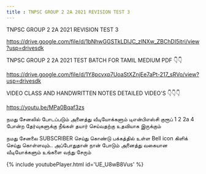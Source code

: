 ```yaml
---
title : TNPSC GROUP 2 2A 2021 REVISION TEST 3
---
```


TNPSC GROUP 2 2A 2021 REVISION TEST 3

https://drive.google.com/file/d/1bNhwGGSTkLDlJC_zlNXw_ZBChDI5itri/view?usp=drivesdk


TNPSC GROUP 2 2A 2021 TEST BATCH FOR TAMIL MEDIUM PDF 👇👇

https://drive.google.com/file/d/1Y8pcvxp7UoaStXZnjEe7aPt-217_sRVo/view?usp=drivesdk

VIDEO CLASS AND HANDWRITTEN NOTES DETAILED VIDEO'S 👇👇👇

https://youtu.be/MPa0Bqaf3zs

நமது சேனலில் போடப்படும் அனைத்து வீடியோக்களும் டிஎன்பிஎஸ்சி குரூப் 1 2 2a 4 போன்ற தேர்வுகளுக்கு நீங்கள் தயார் செய்வதற்கு உதவியாக இருக்கும்

நமது சேனலை SUBSCRIBER செய்து கொண்டு பக்கத்தில் உள்ள Bell icon கிளிக் செய்து கொள்ளவும்.. அப்போதுதான் நான் போடும் அனைத்து வகையான வீடியோக்களும் உங்களை வந்து சேரும்



{% include youtubePlayer.html id='UE_U8wB8Vus' %}
